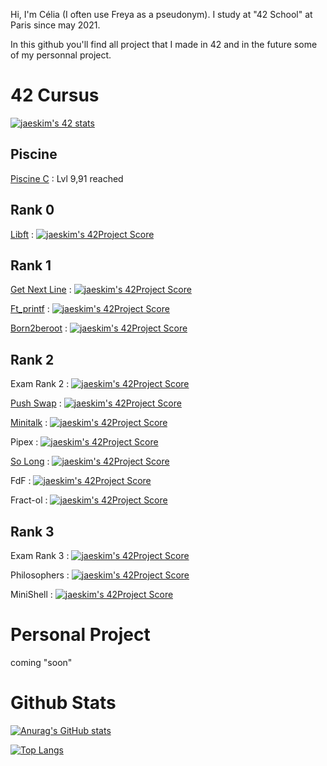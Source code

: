 Hi, I'm Célia (I often use Freya as a pseudonym). I study at "42 School" at Paris since may 2021.

In this github you'll find all project that I made in 42 and in the future some of my personnal project.

# 42 Cursus

[![jaeskim's 42 stats](https://badge42.herokuapp.com/api/stats/cmaginot?cursus=42Cursus&privacyName=true)](https://github.com/JaeSeoKim/badge42)

## Piscine

[Piscine C](https://github.com/Freya-Tenebrae/PiscineC) : Lvl 9,91 reached

## Rank 0

[Libft](https://github.com/Freya-Tenebrae/libft) : [![jaeskim's 42Project Score](https://badge42.herokuapp.com/api/project/cmaginot/Libft)](https://github.com/JaeSeoKim/badge42)

## Rank 1

[Get Next Line](https://github.com/Freya-Tenebrae/Get_next_line) : [![jaeskim's 42Project Score](https://badge42.herokuapp.com/api/project/cmaginot/get_next_line)](https://github.com/JaeSeoKim/badge42)

[Ft_printf](https://github.com/Freya-Tenebrae/ft_printf) : [![jaeskim's 42Project Score](https://badge42.herokuapp.com/api/project/cmaginot/ft_printf)](https://github.com/JaeSeoKim/badge42)

[Born2beroot](https://github.com/Freya-Tenebrae/Born2beroot) : [![jaeskim's 42Project Score](https://badge42.herokuapp.com/api/project/cmaginot/Born2beroot)](https://github.com/JaeSeoKim/badge42)

## Rank 2

Exam Rank 2 : [![jaeskim's 42Project Score](https://badge42.herokuapp.com/api/project/cmaginot/exam-rank-02)](https://github.com/JaeSeoKim/badge42)

[Push Swap](https://github.com/Freya-Tenebrae/Push_Swap) : [![jaeskim's 42Project Score](https://badge42.herokuapp.com/api/project/cmaginot/push_swap)](https://github.com/JaeSeoKim/badge42)

[Minitalk](https://github.com/Freya-Tenebrae/Minitalk) : [![jaeskim's 42Project Score](https://badge42.herokuapp.com/api/project/cmaginot/minitalk)](https://github.com/JaeSeoKim/badge42)

Pipex : [![jaeskim's 42Project Score](https://badge42.herokuapp.com/api/project/cmaginot/pipex)](https://github.com/JaeSeoKim/badge42)

[So Long](https://github.com/Freya-Tenebrae/So_Long) : [![jaeskim's 42Project Score](https://badge42.herokuapp.com/api/project/cmaginot/so_long)](https://github.com/JaeSeoKim/badge42)

FdF : [![jaeskim's 42Project Score](https://badge42.herokuapp.com/api/project/cmaginot/fdf)](https://github.com/JaeSeoKim/badge42)

Fract-ol : [![jaeskim's 42Project Score](https://badge42.herokuapp.com/api/project/cmaginot/fract-ol)](https://github.com/JaeSeoKim/badge42)

## Rank 3

Exam Rank 3 : [![jaeskim's 42Project Score](https://badge42.herokuapp.com/api/project/cmaginot/exam-rank-03)](https://github.com/JaeSeoKim/badge42)

Philosophers : [![jaeskim's 42Project Score](https://badge42.herokuapp.com/api/project/cmaginot/philosophers)](https://github.com/JaeSeoKim/badge42)

MiniShell : [![jaeskim's 42Project Score](https://badge42.herokuapp.com/api/project/cmaginot/minishell)](https://github.com/JaeSeoKim/badge42)

# Personal Project

coming "soon"

# Github Stats

[![Anurag's GitHub stats](https://github-readme-stats.vercel.app/api?username=Freya-Tenebrae&show_icons=true&include_all_commits=true&theme=tokyonight)](https://github.com/anuraghazra/github-readme-stats)

[![Top Langs](https://github-readme-stats.vercel.app/api/top-langs/?username=Freya-Tenebrae&layout=compact&show_icons=true&theme=tokyonight)](https://github.com/anuraghazra/github-readme-stats)
